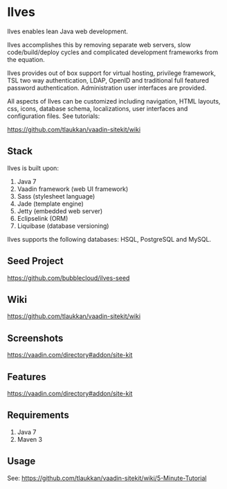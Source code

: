 Ilves
=====

Ilves enables lean Java web development.

Ilves accomplishes this by removing separate web servers, slow code/build/deploy cycles and complicated development
frameworks from the equation.

Ilves provides out of box support for virtual hosting, privilege framework, TSL two way authentication, LDAP,
OpenID and traditional full featured password authentication. Administration user interfaces are provided.

All aspects of Ilves can be customized including navigation, HTML layouts, css, icons, database schema, localizations,
 user interfaces and configuration files. See tutorials:
 
https://github.com/tlaukkan/vaadin-sitekit/wiki

Stack
-----

Ilves is built upon:

1. Java 7
2. Vaadin framework (web UI framework)
3. Sass (stylesheet language)
4. Jade (template engine)
5. Jetty (embedded web server)
6. Eclipselink (ORM)
7. Liquibase (database versioning)

Ilves supports the following databases: HSQL, PostgreSQL and MySQL.

Seed Project
------------

https://github.com/bubblecloud/ilves-seed

Wiki
----

https://github.com/tlaukkan/vaadin-sitekit/wiki

Screenshots
-----------

https://vaadin.com/directory#addon/site-kit

Features
--------

https://vaadin.com/directory#addon/site-kit

Requirements
------------

1. Java 7
2. Maven 3

Usage
-----

See: https://github.com/tlaukkan/vaadin-sitekit/wiki/5-Minute-Tutorial